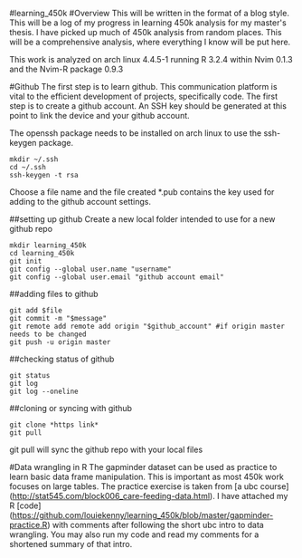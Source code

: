 #learning_450k
#Overview
This will be written in the format of a blog style.
This will be a log of my progress in learning 450k analysis for my master's thesis.
I have picked up much of 450k analysis from random places. This will be a comprehensive analysis, where everything I know will be put here.

This work is analyzed on arch linux 4.4.5-1 running R 3.2.4 within Nvim 0.1.3 and the Nvim-R package 0.9.3

#Github
The first step is to learn github. This communication platform is vital to the efficient development of projects, specifically code. The first step is to create a github account. An SSH key should be generated at this point to link the device and your github account.

The openssh package needs to be installed on arch linux to use the ssh-keygen package.

```
mkdir ~/.ssh
cd ~/.ssh
ssh-keygen -t rsa
```

Choose a file name and the file created \*.pub contains the key used for adding to the github account settings.

##setting up github
Create a new local folder intended to use for a new github repo
```
mkdir learning_450k  
cd learning_450k  
git init
git config --global user.name "username"
git config --global user.email "github account email"
```

##adding files to github
```
git add $file   
git commit -m "$message"  
git remote add remote add origin "$github_account" #if origin master needs to be changed   
git push -u origin master  
```
##checking status of github
```
git status  
git log  
git log --oneline  
```

##cloning or syncing with github
```
git clone *https link*
git pull
```
git pull will sync the github repo with your local files

#Data wrangling in R
The gapminder dataset can be used as practice to learn basic data frame manipulation. This is important as most 450k work focuses on large tables. The practice exercise is taken from [a ubc course] (http://stat545.com/block006_care-feeding-data.html). I have attached my R [code] (https://github.com/louiekenny/learning_450k/blob/master/gapminder-practice.R) with comments after following the short ubc intro to data wrangling. You may also run my code and read my comments for a shortened summary of that intro.
